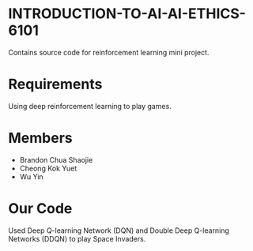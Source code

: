 # INTRODUCTION-TO-AI-AI-ETHICS-6101
Contains source code for reinforcement learning mini project.

# Requirements
Using deep reinforcement learning to play games.

# Members
- Brandon Chua Shaojie
- Cheong Kok Yuet
- Wu Yin

# Our Code
Used Deep Q-learning Network (DQN) and Double Deep Q-learning Networks (DDQN) to play Space Invaders.
